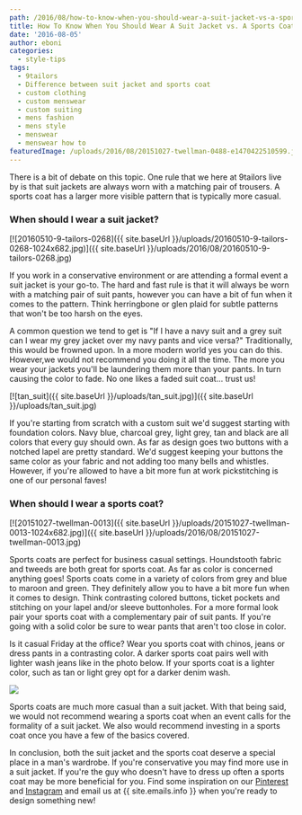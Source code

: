 ```yaml
---
path: /2016/08/how-to-know-when-you-should-wear-a-suit-jacket-vs-a-sports-coat/
title: How To Know When You Should Wear A Suit Jacket vs. A Sports Coat
date: '2016-08-05'
author: eboni
categories:
  - style-tips
tags:
  - 9tailors
  - Difference between suit jacket and sports coat
  - custom clothing
  - custom menswear
  - custom suiting
  - mens fashion
  - mens style
  - menswear
  - menswear how to
featuredImage: /uploads/2016/08/20151027-twellman-0488-e1470422510599.jpg
---
```

There is a bit of debate on this topic. One rule that we here at 9tailors live by is that suit jackets are always worn with a matching pair of trousers. A sports coat has a larger more visible pattern that is typically more casual.

### **When should I wear a suit jacket?**

 [![20160510-9-tailors-0268]({{ site.baseUrl }}/uploads/20160510-9-tailors-0268-1024x682.jpg)]({{ site.baseUrl }}/uploads/2016/08/20160510-9-tailors-0268.jpg) 

If you work in a conservative environment or are attending a formal event a suit jacket is your go-to. The hard and fast rule is that it will always be worn with a matching pair of suit pants, however you can have a bit of fun when it comes to the pattern. Think herringbone or glen plaid for subtle patterns that won't be too harsh on the eyes.

A common question we tend to get is "If I have a navy suit and a grey suit can I wear my grey jacket over my navy pants and vice versa?" Traditionally, this would be frowned upon. In a more modern world yes you can do this. However,we would not recommend you doing it all the time. The more you wear your jackets you'll be laundering them more than your pants. In turn causing the color to fade. No one likes a faded suit coat... trust us!

[![tan_suit]({{ site.baseUrl }}/uploads/tan_suit.jpg)]({{ site.baseUrl }}/uploads/tan_suit.jpg)

If you're starting from scratch with a custom suit we'd suggest starting with foundation colors. Navy blue, charcoal grey, light grey, tan and black are all colors that every guy should own. As far as design goes two buttons with a notched lapel are pretty standard. We'd suggest keeping your buttons the same color as your fabric and not adding too many bells and whistles. However, if you're allowed to have a bit more fun at work pickstitching is one of our personal faves!

### **When should I wear a sports coat?**

[![20151027-twellman-0013]({{ site.baseUrl }}/uploads/20151027-twellman-0013-1024x682.jpg)]({{ site.baseUrl }}/uploads/2016/08/20151027-twellman-0013.jpg)

Sports coats are perfect for business casual settings. Houndstooth fabric and tweeds are both great for sports coat. As far as color is concerned anything goes! Sports coats come in a variety of colors from grey and blue to maroon and green. They definitely allow you to have a bit more fun when it comes to design. Think contrasting colored buttons, ticket pockets and stitching on your lapel and/or sleeve buttonholes. For a more formal look pair your sports coat with a complementary pair of suit pants. If you're going with a solid color be sure to wear pants that aren't too close in color.

Is it casual Friday at the office? Wear you sports coat with chinos, jeans or dress pants in a contrasting color. A darker sports coat pairs well with lighter wash jeans like in the photo below. If your sports coat is a lighter color, such as tan or light grey opt for a darker denim wash.

![](https://s-media-cache-ak0.pinimg.com/564x/ae/5d/73/ae5d73849e8926a5bf27634d3f1049fd.jpg)

Sports coats are much more casual than a suit jacket. With that being said, we would not recommend wearing a sports coat when an event calls for the formality of a suit jacket. We also would recommend investing in a sports coat once you have a few of the basics covered.

In conclusion, both the suit jacket and the sports coat deserve a special place in a man's wardrobe. If you're conservative you may find more use in a suit jacket. If you're the guy who doesn't have to dress up often a sports coat may be more beneficial for you. Find some inspiration on our [Pinterest](https://www.pinterest.com/9tailors/dapper/) and [Instagram](https://www.instagram.com/9tailors/) and email us at {{ site.emails.info }} when you're ready to design something new!